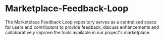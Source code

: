 # Marketplace-Feedback-Loop
The Marketplace Feedback Loop repository serves as a centralised space for users and contributors to provide feedback, discuss enhancements and collaboratively improve the tools available in our project's marketplace.
